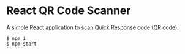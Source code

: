 # React QR Code Scanner

A simple React application to scan Quick Response code (QR code).

```````
$ npm i
$ npm start
``````
